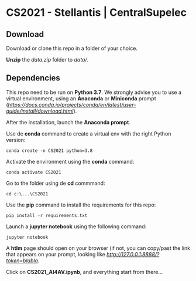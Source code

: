 # CS2021 - Stellantis | CentralSupelec

## Download

Download or clone this repo in a folder of your choice.

**Unzip** the *data.zip* folder to *data/*.

## Dependencies

This repo need to be run on **Python 3.7**. We strongly advise you to use a virtual environment, using an **Anaconda** or **Miniconda** prompt (*https://docs.conda.io/projects/conda/en/latest/user-guide/install/download.html*).

After the installation, launch the **Anaconda prompt**.

Use de **conda** command to create a virtual env with the right Python version:

`conda create -n CS2021 python=3.8`

Activate the environment using the **conda** command:

`conda activate CS2021`

Go to the folder using de **cd** commmand:

`cd c:\...\CS2021`

Use the **pip** command to install the requirements for this repo:

`pip install -r requirements.txt`

Launch a **jupyter notebook** using the following command:

`jupyter notebook`

A **htlm** page should open on your browser (if not, you can copy/past the link that appears on your prompt, looking like *http://127.0.0.1:8888/?token=blabla*.

Click on **CS2021_AI4AV.ipynb**, and everything start from there...

